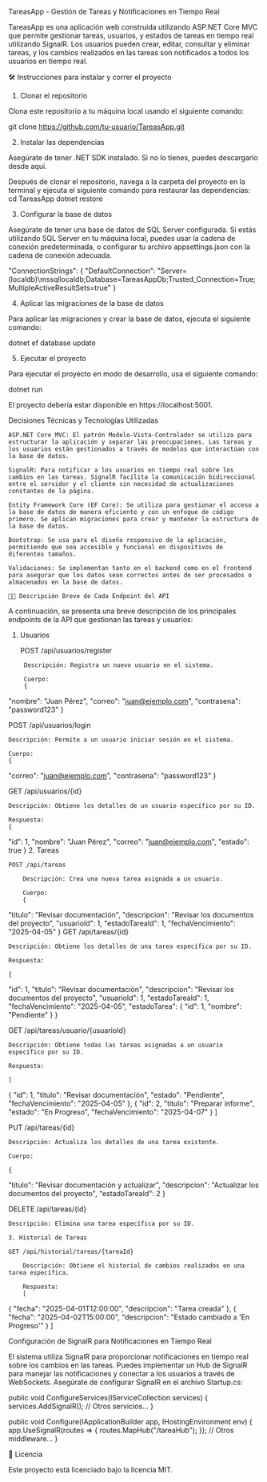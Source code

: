 TareasApp - Gestión de Tareas y Notificaciones en Tiempo Real

TareasApp es una aplicación web construida utilizando ASP.NET Core MVC que permite gestionar tareas, usuarios, y estados de tareas en tiempo real utilizando SignalR. Los usuarios pueden crear, editar, consultar y eliminar tareas, y los cambios realizados en las tareas son notificados a todos los usuarios en tiempo real.

🛠️ Instrucciones para instalar y correr el proyecto
1. Clonar el repositorio

Clona este repositorio a tu máquina local usando el siguiente comando:

git clone https://github.com/tu-usuario/TareasApp.git

2. Instalar las dependencias

Asegúrate de tener .NET SDK instalado. Si no lo tienes, puedes descargarlo desde aquí.

Después de clonar el repositorio, navega a la carpeta del proyecto en la terminal y ejecuta el siguiente comando para restaurar las dependencias:
cd TareasApp
dotnet restore

3. Configurar la base de datos

Asegúrate de tener una base de datos de SQL Server configurada. Si estás utilizando SQL Server en tu máquina local, puedes usar la cadena de conexión predeterminada, o configurar tu archivo appsettings.json con la cadena de conexión adecuada.

"ConnectionStrings": {
  "DefaultConnection": "Server=(localdb)\\mssqllocaldb;Database=TareasAppDb;Trusted_Connection=True;MultipleActiveResultSets=true"
}

4. Aplicar las migraciones de la base de datos

Para aplicar las migraciones y crear la base de datos, ejecuta el siguiente comando:

dotnet ef database update

5. Ejecutar el proyecto

Para ejecutar el proyecto en modo de desarrollo, usa el siguiente comando:

dotnet run

El proyecto debería estar disponible en https://localhost:5001.

Decisiones Técnicas y Tecnologías Utilizadas

    ASP.NET Core MVC: El patrón Modelo-Vista-Controlador se utiliza para estructurar la aplicación y separar las preocupaciones. Las tareas y los usuarios están gestionados a través de modelos que interactúan con la base de datos.

    SignalR: Para notificar a los usuarios en tiempo real sobre los cambios en las tareas. SignalR facilita la comunicación bidireccional entre el servidor y el cliente sin necesidad de actualizaciones constantes de la página.

    Entity Framework Core (EF Core): Se utiliza para gestionar el acceso a la base de datos de manera eficiente y con un enfoque de código primero. Se aplican migraciones para crear y mantener la estructura de la base de datos.

    Bootstrap: Se usa para el diseño responsivo de la aplicación, permitiendo que sea accesible y funcional en dispositivos de diferentes tamaños.

    Validaciones: Se implementan tanto en el backend como en el frontend para asegurar que los datos sean correctos antes de ser procesados o almacenados en la base de datos.
	
	🧑‍💻 Descripción Breve de Cada Endpoint del API

A continuación, se presenta una breve descripción de los principales endpoints de la API que gestionan las tareas y usuarios:
1. Usuarios

    POST /api/usuarios/register

        Descripción: Registra un nuevo usuario en el sistema.

        Cuerpo:
		{
  "nombre": "Juan Pérez",
  "correo": "juan@ejemplo.com",
  "contrasena": "password123"
}

POST /api/usuarios/login

    Descripción: Permite a un usuario iniciar sesión en el sistema.

    Cuerpo:
	{
  "correo": "juan@ejemplo.com",
  "contrasena": "password123"
}

GET /api/usuarios/{id}

    Descripción: Obtiene los detalles de un usuario específico por su ID.

    Respuesta:
	{
  "id": 1,
  "nombre": "Juan Pérez",
  "correo": "juan@ejemplo.com",
  "estado": true
}
2. Tareas

    POST /api/tareas

        Descripción: Crea una nueva tarea asignada a un usuario.

        Cuerpo:
		{
  "titulo": "Revisar documentación",
  "descripcion": "Revisar los documentos del proyecto",
  "usuarioId": 1,
  "estadoTareaId": 1,
  "fechaVencimiento": "2025-04-05"
}
GET /api/tareas/{id}

    Descripción: Obtiene los detalles de una tarea específica por su ID.

    Respuesta:
	
	{
  "id": 1,
  "titulo": "Revisar documentación",
  "descripcion": "Revisar los documentos del proyecto",
  "usuarioId": 1,
  "estadoTareaId": 1,
  "fechaVencimiento": "2025-04-05",
  "estadoTarea": {
    "id": 1,
    "nombre": "Pendiente"
  }
}

GET /api/tareas/usuario/{usuarioId}

    Descripción: Obtiene todas las tareas asignadas a un usuario específico por su ID.

    Respuesta:
	
	[
  {
    "id": 1,
    "titulo": "Revisar documentación",
    "estado": "Pendiente",
    "fechaVencimiento": "2025-04-05"
  },
  {
    "id": 2,
    "titulo": "Preparar informe",
    "estado": "En Progreso",
    "fechaVencimiento": "2025-04-07"
  }
]

PUT /api/tareas/{id}

    Descripción: Actualiza los detalles de una tarea existente.

    Cuerpo:
	
	{
  "titulo": "Revisar documentación y actualizar",
  "descripcion": "Actualizar los documentos del proyecto",
  "estadoTareaId": 2
}

DELETE /api/tareas/{id}

    Descripción: Elimina una tarea específica por su ID.
	
	3. Historial de Tareas

    GET /api/historial/tareas/{tareaId}

        Descripción: Obtiene el historial de cambios realizados en una tarea específica.

        Respuesta:
		[
  {
    "fecha": "2025-04-01T12:00:00",
    "descripcion": "Tarea creada"
  },
  {
    "fecha": "2025-04-02T15:00:00",
    "descripcion": "Estado cambiado a 'En Progreso'"
  }
]

 Configuración de SignalR para Notificaciones en Tiempo Real

El sistema utiliza SignalR para proporcionar notificaciones en tiempo real sobre los cambios en las tareas. Puedes implementar un Hub de SignalR para manejar las notificaciones y conectar a los usuarios a través de WebSockets. Asegúrate de configurar SignalR en el archivo Startup.cs:

public void ConfigureServices(IServiceCollection services)
{
    services.AddSignalR();
    // Otros servicios...
}

public void Configure(IApplicationBuilder app, IHostingEnvironment env)
{
    app.UseSignalR(routes =>
    {
        routes.MapHub<TareaHub>("/tareaHub");
    });
    // Otros middleware...
}

📝 Licencia

Este proyecto está licenciado bajo la licencia MIT.